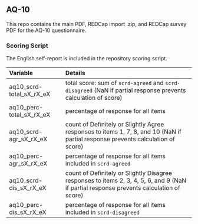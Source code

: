## AQ-10

This repo contains the main PDF, REDCap import .zip, and REDCap survey PDF for the AQ-10 questionnaire.


### Scoring Script
The English self-report is included in the repository scoring script.

| Variable | Details |
| :--  | :--  |
| aq10_scrd-total_sX_rX_eX | total score: sum of `scrd-agreed` and `scrd-disagreed` (NaN if partial response prevents calculation of score) |
| aq10_perc-total_sX_rX_eX | percentage of response for all items |
| aq10_scrd-agr_sX_rX_eX | count of Definitely or Slightly Agree responses to items 1, 7, 8, and 10 (NaN if partial response prevents calculation of score) |
| aq10_perc-agr_sX_rX_eX | percentage of response for all items included in `scrd-agreed` |
| aq10_scrd-dis_sX_rX_eX | count of Definitely or Slightly Disagree responses to items 2, 3, 4, 5, 6, and 9 (NaN if partial response prevents calculation of score) |
| aq10_perc-dis_sX_rX_eX | percentage of response for all items included in `scrd-disagreed` |

